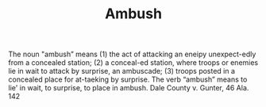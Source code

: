 ---
title: Ambush
letter: A
permalink: "/definitions/bld-ambush.html"
body: The noun "ambush” means (1) the act of attacking an eneipy unexpect-edly from
  a concealed station; (2) a conceal-ed station, where troops or enemies lie in wait
  to attack by surprise, an ambuscade; (3) troops posted in a concealed place for
  at-taeking by surprise. The verb “ambush” means to lie' in wait, to surprise, to
  place in ambush. Dale County v. Gunter, 46 Ala. 142
published_at: '2018-07-07'
source: Black's Law Dictionary 2nd Ed (1910)
layout: post
---